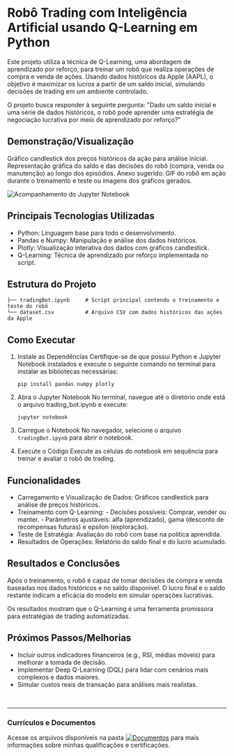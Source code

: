 # Robô Trading com Inteligência Artificial usando Q-Learning em Python

Este projeto utiliza a técnica de Q-Learning, uma abordagem de aprendizado por reforço, para treinar um robô que realiza operações de compra e venda de ações. Usando dados históricos da Apple (AAPL), o objetivo é maximizar os lucros a partir de um saldo inicial, simulando decisões de trading em um ambiente controlado.

O projeto busca responder à seguinte pergunta: "Dado um saldo inicial e uma série de dados históricos, o robô pode aprender uma estratégia de negociação lucrativa por meio de aprendizado por reforço?"

## Demonstração/Visualização
Gráfico candlestick dos preços históricos da ação para análise inicial.
Representação gráfica do saldo e das decisões do robô (compra, venda ou manutenção) ao longo dos episódios.
Anexo sugerido: GIF do robô em ação durante o treinamento e teste ou imagens dos gráficos gerados.

![Acompanhamento do Jupyter Notebook](link)

## Principais Tecnologias Utilizadas
- Python: Linguagem base para todo o desenvolvimento.
- Pandas e Numpy: Manipulação e análise dos dados históricos.
- Plotly: Visualização interativa dos dados com gráficos candlestick.
- Q-Learning: Técnica de aprendizado por reforço implementada no script.

## Estrutura do Projeto
```
├── tradingBot.ipynb     # Script principal contendo o treinamento e teste do robô
└── dataset.csv          # Arquivo CSV com dados históricos das ações da Apple
```

## Como Executar
1. Instale as Dependências
Certifique-se de que possui Python e Jupyter Notebook instalados e execute o seguinte comando no terminal para instalar as bibliotecas necessárias:
      ```
      pip install pandas numpy plotly
      ```

2. Abra o Jupyter Notebook
No terminal, navegue até o diretório onde está o arquivo trading_bot.ipynb e execute:
      ```
      jupyter notebook
      ```

3. Carregue o Notebook
No navegador, selecione o arquivo <code>tradingBot.ipynb</code> para abrir o notebook.

4. Execute o Código
Execute as células do notebook em sequência para treinar e avaliar o robô de trading.

## Funcionalidades
- Carregamento e Visualização de Dados: Gráficos candlestick para análise de preços históricos.
- Treinamento com Q-Learning:
      - Decisões possíveis: Comprar, vender ou manter.
      - Parâmetros ajustáveis: alfa (aprendizado), gama (desconto de recompensas futuras) e epsilon (exploração).
- Teste de Estratégia: Avaliação do robô com base na política aprendida.
- Resultados de Operações: Relatório do saldo final e do lucro acumulado.

## Resultados e Conclusões
Após o treinamento, o robô é capaz de tomar decisões de compra e venda baseadas nos dados históricos e no saldo disponível. O lucro final e o saldo restante indicam a eficácia do modelo em simular operações lucrativas.

Os resultados mostram que o Q-Learning é uma ferramenta promissora para estratégias de trading automatizadas.

## Próximos Passos/Melhorias
- Incluir outros indicadores financeiros (e.g., RSI, médias móveis) para melhorar a tomada de decisão.
- Implementar Deep Q-Learning (DQL) para lidar com cenários mais complexos e dados maiores.
- Simular custos reais de transação para análises mais realistas.

<br>
<hr> 

### Currículos e Documentos
Acesse os arquivos disponíveis na pasta 
[![Documentos](https://img.shields.io/badge/DOCUMENTOS-%F0%9F%93%83-blue?style=flat-square)](https://github.com/vitoriapguimaraes/vitoriapguimaraes/tree/main/DOCUMENTOS) para mais informações sobre minhas qualificações e certificações.
